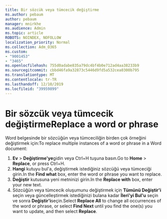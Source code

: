 ```yaml
---
title: Bir sözcük veya tümcecik değiştirme
ms.author: pebaum
author: pebaum
manager: mnirkhe
ms.audience: Admin
ms.topic: article
ROBOTS: NOINDEX, NOFOLLOW
localization_priority: Normal
ms.collection: Adm_O365
ms.custom:
- "9001453"
- "3465"
ms.openlocfilehash: 755d0adabe835a79dc4bf4b0e712ad4aa38233b9
ms.sourcegitcommit: cbbd46fa9a32873c5446d9fd5a532cea0300b795
ms.translationtype: MT
ms.contentlocale: tr-TR
ms.lasthandoff: 12/10/2019
ms.locfileid: "39959899"
---
```

# <a name="replace-a-word-or-phrase"></a><span data-ttu-id="719a5-102">Bir sözcük veya tümcecik değiştirme</span><span class="sxs-lookup"><span data-stu-id="719a5-102">Replace a word or phrase</span></span>

<span data-ttu-id="719a5-103">Word belgesinde bir sözcüğün veya tümceciliğin birden çok örneğini değiştirmek için:</span><span class="sxs-lookup"><span data-stu-id="719a5-103">To replace multiple instances of a word or phrase in a Word document:</span></span>

1. <span data-ttu-id="719a5-104">**Ev** > **Değiştirme'ye**gidin veya Ctrl+H tuşuna basın.</span><span class="sxs-lookup"><span data-stu-id="719a5-104">Go to **Home** > **Replace**, or press Ctrl+H.</span></span>
2. <span data-ttu-id="719a5-105">**Hangi** kutuyu bul'a, değiştirmek istediğiniz sözcüğü veya tümceciği girin.</span><span class="sxs-lookup"><span data-stu-id="719a5-105">In the **Find what** box, enter the word or phrase you want to replace.</span></span> 
3. <span data-ttu-id="719a5-106">**Değiştir** kutusuna yeni metninizi girin.</span><span class="sxs-lookup"><span data-stu-id="719a5-106">In the **Replace with** box, enter your new text.</span></span>
3. <span data-ttu-id="719a5-107">Sözcüğün veya tümcecik oluşumunu değiştirmek için **Tümünü Değiştir'i** seçin veya güncelleştirmek istediğinizi bulana kadar **İleri'yi Bul'u** seçin ve sonra **Değiştir'i**seçin.</span><span class="sxs-lookup"><span data-stu-id="719a5-107">Select **Replace All** to change all occurrences of the word or phrase, or select **Find Next** until you find the one(s) you want to update, and then select **Replace**.</span></span>